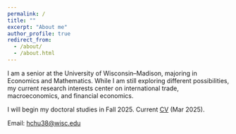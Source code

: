 ```yaml
---
permalink: /
title: ""
excerpt: "About me"
author_profile: true
redirect_from: 
  - /about/
  - /about.html
---
```


I am a senior at the University of Wisconsin–Madison, majoring in Economics and Mathematics. While I am still exploring different possibilities, my current research interests center on international trade, macroeconomics, and financial economics. 

I will begin my doctoral studies in Fall 2025. Current <a href="/files/EricHsienchenChu_CV_PhD.pdf" target="_blank">CV</a> (Mar 2025).

Email: <a href="mailto:hchu38@wisc.edu">hchu38@wisc.edu</a>

<meta name="google-site-verification" content="JZJipXOKsAkyeXkI7YadTZj2YEOMBdSFy5SWF1x0418" />
